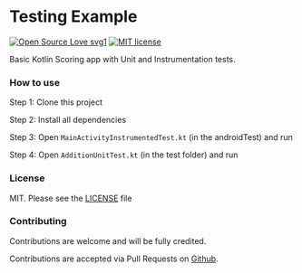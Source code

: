 # Testing Example

[![Open Source Love svg1](https://badges.frapsoft.com/os/v1/open-source.svg?v=103)](https://github.com/AdoraNwodo/testingexample/)
[![MIT license](https://img.shields.io/badge/License-MIT-blue.svg)](https://github.com/AdoraNwodo/testingexample/blob/master/LICENSE)

Basic Kotlin Scoring app with Unit and Instrumentation tests.


### How to use

Step 1: Clone this project

Step 2: Install all dependencies

Step 3: Open ```MainActivityInstrumentedTest.kt``` (in the androidTest) and run

Step 4: Open ```AdditionUnitTest.kt``` (in the test folder) and run



### License

MIT. Please see the [LICENSE](https://github.com/AdoraNwodo/testingexample/blob/master/LICENSE) file


### Contributing

Contributions are welcome and will be fully credited.

Contributions are accepted via Pull Requests on [Github](https://github.com/adoranwodo/testingexample).
